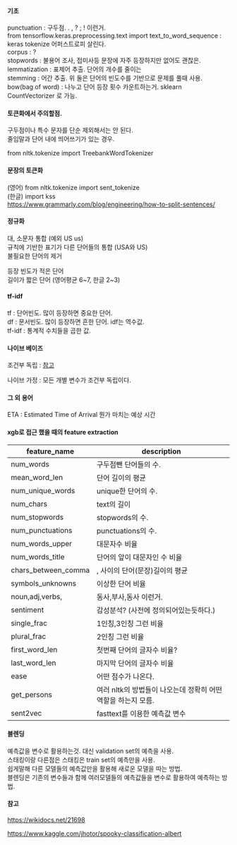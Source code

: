 #### 기초
 
punctuation : 구두점. . , ? ; ! 이런거.   
from tensorflow.keras.preprocessing.text import text_to_word_sequence : keras tokenize 어퍼스트로피 살린다.   
corpus : ?  
stopwords : 불용어 조사, 접미사등 문장에 자주 등장하지만 없어도 괜찮은.  
lemmatization : 표제어 추출. 단어의 개수를 줄이는  
stemming : 어간 추출. 위 둘은 단어의 빈도수를 기반으로 문제를 풀때 사용.  
bow(bag of word) : 나누고 단어 등장 횟수 카운트하는거. sklearn CountVectorizer 로 가능.  

#### 토큰화에서 주의할점.

구두점이나 특수 문자를 단순 제외해서는 안 된다.  
줄임말과 단어 내에 띄어쓰기가 있는 경우.  

from nltk.tokenize import TreebankWordTokenizer

#### 문장의 토큰화

(영어) from nltk.tokenize import sent_tokenize  
(한글) import kss  
https://www.grammarly.com/blog/engineering/how-to-split-sentences/

#### 정규화

대, 소문자 통합 (예외 US us)  
규칙에 기반한 표기가 다른 단어들의 통합 (USA와 US)    
불필요한 단어의 제거   
  
등장 빈도가 적은 단어  
길이가 짧은 단어 (영어평균 6~7, 한글 2~3)  

#### tf-idf 

tf : 단어빈도. 많이 등장하면 중요한 단어.  
df : 문서빈도. 많이 등장하면 흔한 단어. idf는 역수값.  
tf-idf : 통계적 수치들을 곱한 값.  

#### 나이브 베이즈

조건부 독립 : [참고](https://velog.io/@otter275/%EC%A1%B0%EA%B1%B4%EB%B6%80-%EB%8F%85%EB%A6%BD%EA%B3%BC-%EB%AC%B4%EC%A1%B0%EA%B1%B4%EB%B6%80-%EB%8F%85%EB%A6%BD%EC%9D%98-%EA%B4%80%EA%B3%84)

나이브 가정 : 모든 개별 변수가 조건부 독립이다.  

#### 그 외 용어

ETA : Estimated Time of Arrival 뭔가 마치는 예상 시간  

#### xgb로 접근 했을 때의 feature extraction
| feature_name | description |
|---------------|------------------|
|num_words | 구두점뺀 단어들의 수. |  
|mean_word_len | 단어 길이의 평균 |
|num_unique_words| unique한 단어의 수.|
|num_chars| text의 길이|
|num_stopwords| stopwords의 수.|
|num_punctuations | punctuations의 수. |
|num_words_upper| 대문자수 비율|
|num_words_title| 단어의 앞이 대문자인 수 비율|
|chars_between_comma| , 사이의 단어(문장)길이의 평균|
|symbols_unknowns| 이상한 단어 비율 |
|noun,adj,verbs,| 동사,부사,동사 이런거.|
|sentiment| 감성분석? (사전에 정의되어있는듯하다.)|
|single_frac| 1인칭,3인칭 그런 비율|
|plural_frac| 2인칭 그런 비율|
|first_word_len| 첫번째 단어의 글자수 비율?|
|last_word_len| 마지막 단어의 글자수 비율|
|ease| 어떤 점수가 나온다. |
|get_persons|여러 nltk의 방법들이 나오는데 정확히 어떤 역할을 하는지 모름.|
|sent2vec| fasttext를 이용한 예측값 변수|

#### 블렌딩

예측값을 변수로 활용하는것. 대신 validation set의 예측을 사용.  
스태킹이랑 다른점은 스태킹은 train set의 예측만을 사용.   
쉽게말해 다른 모델들의 예측값만을 활용해 새로운 모델을 따는 방법.    
블렌딩은 기존의 변수들과 함께 여러모델들의 예측값들을 변수로 활용하여 예측하는 방법.  


#### 참고 

https://wikidocs.net/21698

https://www.kaggle.com/jhotor/spooky-classification-albert